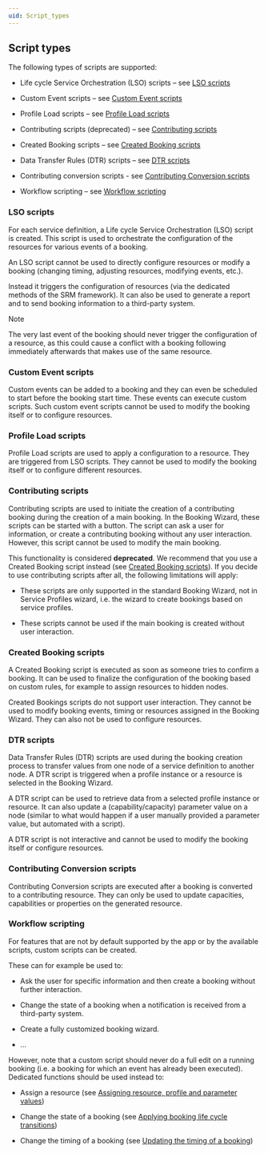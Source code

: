 ```yaml
---
uid: Script_types
---
```


## Script types

The following types of scripts are supported:

- Life cycle Service Orchestration (LSO) scripts – see [LSO scripts](#lso-scripts)

- Custom Event scripts – see [Custom Event scripts](#custom-event-scripts)

- Profile Load scripts – see [Profile Load scripts](#profile-load-scripts)

- Contributing scripts (deprecated) – see [Contributing scripts](#contributing-scripts)

- Created Booking scripts – see [Created Booking scripts](#created-booking-scripts)

- Data Transfer Rules (DTR) scripts – see [DTR scripts](#dtr-scripts)

- Contributing conversion scripts - see [Contributing Conversion scripts](#contributing-conversion-scripts)

- Workflow scripting – see [Workflow scripting](#workflow-scripting)

### LSO scripts

For each service definition, a Life cycle Service Orchestration (LSO) script is created. This script is used to orchestrate the configuration of the resources for various events of a booking.

An LSO script cannot be used to directly configure resources or modify a booking (changing timing, adjusting resources, modifying events, etc.).

Instead it triggers the configuration of resources (via the dedicated methods of the SRM framework). It can also be used to generate a report and to send booking information to a third-party system.

> [!NOTE]
> The very last event of the booking should never trigger the configuration of a resource, as this could cause a conflict with a booking following immediately afterwards that makes use of the same resource.

### Custom Event scripts

Custom events can be added to a booking and they can even be scheduled to start before the booking start time. These events can execute custom scripts. Such custom event scripts cannot be used to modify the booking itself or to configure resources.

### Profile Load scripts

Profile Load scripts are used to apply a configuration to a resource. They are triggered from LSO scripts. They cannot be used to modify the booking itself or to configure different resources.

### Contributing scripts

Contributing scripts are used to initiate the creation of a contributing booking during the creation of a main booking. In the Booking Wizard, these scripts can be started with a button. The script can ask a user for information, or create a contributing booking without any user interaction. However, this script cannot be used to modify the main booking.

This functionality is considered **deprecated**. We recommend that you use a Created Booking script instead (see [Created Booking scripts](#created-booking-scripts)). If you decide to use contributing scripts after all, the following limitations will apply:

- These scripts are only supported in the standard Booking Wizard, not in Service Profiles wizard, i.e. the wizard to create bookings based on service profiles.

- These scripts cannot be used if the main booking is created without user interaction.

### Created Booking scripts

A Created Booking script is executed as soon as someone tries to confirm a booking. It can be used to finalize the configuration of the booking based on custom rules, for example to assign resources to hidden nodes.

Created Bookings scripts do not support user interaction. They cannot be used to modify booking events, timing or resources assigned in the Booking Wizard. They can also not be used to configure resources.

### DTR scripts

Data Transfer Rules (DTR) scripts are used during the booking creation process to transfer values from one node of a service definition to another node. A DTR script is triggered when a profile instance or a resource is selected in the Booking Wizard.

A DTR script can be used to retrieve data from a selected profile instance or resource. It can also update a (capability/capacity) parameter value on a node (similar to what would happen if a user manually provided a parameter value, but automated with a script).

A DTR script is not interactive and cannot be used to modify the booking itself or configure resources.

### Contributing Conversion scripts

Contributing Conversion scripts are executed after a booking is converted to a contributing resource. They can only be used to update capacities, capabilities or properties on the generated resource.

### Workflow scripting

For features that are not by default supported by the app or by the available scripts, custom scripts can be created.

These can for example be used to:

- Ask the user for specific information and then create a booking without further interaction.

- Change the state of a booking when a notification is received from a third-party system.

- Create a fully customized booking wizard.

- …

However, note that a custom script should never do a full edit on a running booking (i.e. a booking for which an event has already been executed). Dedicated functions should be used instead to:

- Assign a resource (see [Assigning resource, profile and parameter values](Silent_actions.md#assigning-resource-profile-and-parameter-values))

- Change the state of a booking (see [Applying booking life cycle transitions](Silent_actions.md#applying-booking-life-cycle-transitions))

- Change the timing of a booking (see [Updating the timing of a booking](Silent_actions.md#updating-the-timing-of-a-booking))
